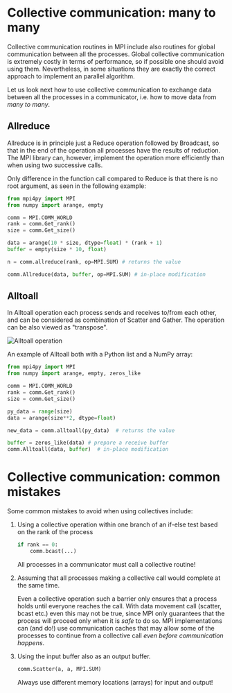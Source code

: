 <!--
SPDX-FileCopyrightText: 2019 CSC - IT Center for Science Ltd. <www.csc.fi>

SPDX-License-Identifier: CC-BY-NC-SA-4.0
-->

<!-- Title: Collective communication: many to many -->

<!-- Short description:

In this article we discuss how to use collective communication to exchange
data between all the processes in a communicator.

-->


# Collective communication: many to many

Collective communication routines in MPI include also routines for global
communication between all the processes. Global collective communication is
extremely costly in terms of performance, so if possible one should avoid
using them. Nevertheless, in some situations they are exactly the correct
approach to implement an parallel algorithm.

Let us look next how to use collective communication to exchange data between
all the processes in a communicator, i.e. how to move data from
*many to many*.


## Allreduce

Allreduce is in principle just a Reduce operation followed by Broadcast, so
that in the end of the operation all processes have the results of reduction.
The MPI library can, however, implement the operation more efficiently than
when using two successive calls. 

Only difference in the function call compared to Reduce is that there is no
root argument, as seen in the following example:

~~~python
from mpi4py import MPI
from numpy import arange, empty

comm = MPI.COMM_WORLD
rank = comm.Get_rank()
size = comm.Get_size()

data = arange(10 * size, dtype=float) * (rank + 1)
buffer = empty(size * 10, float)

n = comm.allreduce(rank, op=MPI.SUM) # returns the value

comm.Allreduce(data, buffer, op=MPI.SUM) # in-place modification
~~~


## Alltoall

In Alltoall operation each process sends and receives to/from each other, and
can be considered as combination of Scatter and Gather. The operation can be 
also viewed as "transpose".

![Alltoall operation](https://ugc.futurelearn.com/uploads/assets/5d/99/5d99758f-70db-4056-9734-63572ce50330.png)

An example of Alltoall both with a Python list and a NumPy array:
~~~python
from mpi4py import MPI
from numpy import arange, empty, zeros_like

comm = MPI.COMM_WORLD
rank = comm.Get_rank()
size = comm.Get_size()

py_data = range(size)
data = arange(size**2, dtype=float)

new_data = comm.alltoall(py_data)  # returns the value

buffer = zeros_like(data) # prepare a receive buffer
comm.Alltoall(data, buffer)  # in-place modification
~~~


# Collective communication: common mistakes

Some common mistakes to avoid when using collectives include:

1. Using a collective operation within one branch of an if-else test based on
   the rank of the process

   ~~~python
   if rank == 0:
       comm.bcast(...)
   ~~~

   All processes in a communicator must call a collective routine!

2. Assuming that all processes making a collective call would complete at
   the same time.

   Even a collective operation such a barrier only ensures that a process
   holds until everyone reaches the call. With data movement call (scatter,
   bcast etc.) even this may not be true, since MPI only guarantees that the
   process will proceed only when it is *safe* to do so. MPI implementations
   can (and do!) use communication caches that may allow some of the processes
   to continue from a collective call *even before communication happens*.

3. Using the input buffer also as an output buffer.

   ~~~python
   comm.Scatter(a, a, MPI.SUM)
   ~~~

   Always use different memory locations (arrays) for input and output!

